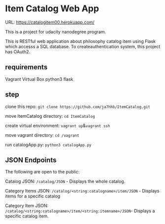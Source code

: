 # Item Catalog Web App
URL: https://catalogitem00.herokuapp.com/

This is a project for udacity nanodegree program.

This is RESTful web application about philosophy catalog item using Flask which accesss a SQL database.  To createauthentication system, this project has OAuth2.


## requirements

Vagrant 
Virtual Box
python3
flask

## step
clone this repo: `git clone https://github.com/ja7hhb/ItemCatalog.git`

move ItemCatalog directory: `cd ItemCatalog`

create virtual environment: `vagrant up`&`vagrant ssh`

move vagrant directory: `cd /vagrant`

run catalogApp.py: `python3 catalogApp.py`

## JSON Endpoints
The following are open to the public:

Catalog JSON: `/catalog/JSON` - Displays the whole catalog.

Category Items JSON: `/catalog/<string:catalogname>/item/JSON` - Displays items for a specific catalog

Category Item JSON: `/catalog/<string:catalogname>/item/<string:itemname>/JSON`- Displays a specific catalog item.
